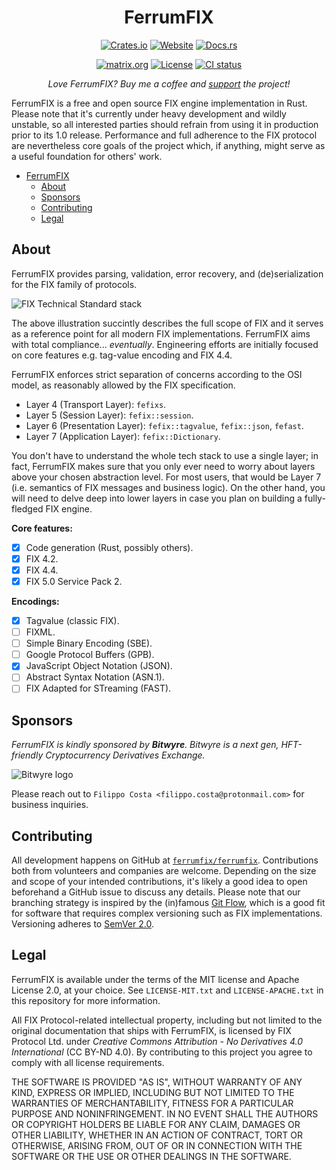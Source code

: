 <div align="center">

# FerrumFIX

[![Crates.io](https://img.shields.io/crates/v/fefix)](https://crates.io/crates/fefix)
[![Website](https://img.shields.io/badge/website-ferrumfix.org-orange)](https://ferrumfix.org)
[![Docs.rs](https://img.shields.io/badge/docs.rs-latest-green)](https://docs.rs/fefix/)
<!-- [![Minimal rustc version](https://img.shields.io/badge/rustc-1.56%2B-lightgrey)](https://img.shields.io/badge/rustc-1.56%2B-lightgrey) -->
[![matrix.org](https://img.shields.io/badge/matrix.org-%23ferrum--fix-blue)](https://matrix.to/#/#ferrum-fix:matrix.org)
[![License](https://img.shields.io/crates/l/fefix)](https://crates.io/crates/fefix)
[![CI status](https://img.shields.io/github/workflow/status/ferrumfix/ferrumfix/CI/develop)](https://github.com/ferrumfix/ferrumfix/actions)

<i>Love FerrumFIX? Buy me a coffee and [support](https://github.com/sponsors/ferrumfix) the project!</i>

</div>

FerrumFIX is a free and open source FIX engine implementation in Rust. Please note that it's currently under heavy development and wildly unstable, so all interested parties should refrain from using it in production prior to its 1.0 release. Performance and full adherence to the FIX protocol are nevertheless core goals of the project which, if anything, might serve as a useful foundation for others' work.

- [FerrumFIX](#ferrumfix)
	- [About](#about)
	- [Sponsors](#sponsors)
	- [Contributing](#contributing)
	- [Legal](#legal)

## About

FerrumFIX provides parsing, validation, error recovery, and (de)serialization for the FIX family of protocols.

![FIX Technical Standard stack](https://github.com/ferrumfix/ferrumfix/raw/develop/docs/FIX-Technical-Standard-Stack.png)

The above illustration succintly describes the full scope of FIX and it serves as a reference point for all modern FIX implementations. FerrumFIX aims with total compliance... *eventually*. Engineering efforts are initially focused on core features e.g. tag-value encoding and FIX 4.4.

FerrumFIX enforces strict separation of concerns according to the OSI model, as reasonably allowed by the FIX specification.

- Layer 4 (Transport Layer): `fefixs`.
- Layer 5 (Session Layer): `fefix::session`.
- Layer 6 (Presentation Layer): `fefix::tagvalue`, `fefix::json`, `fefast`.
- Layer 7 (Application Layer): `fefix::Dictionary`.

You don't have to understand the whole tech stack to use a single layer; in fact, FerrumFIX makes sure that you only ever need to worry about layers above your chosen abstraction level. For most users, that would be Layer 7 (i.e. semantics of FIX messages and business logic). On the other hand, you will need to delve deep into lower layers in case you plan on building a fully-fledged FIX engine.

**Core features:**

- [X] Code generation (Rust, possibly others).
- [X] FIX 4.2.
- [X] FIX 4.4.
- [X] FIX 5.0 Service Pack 2.

**Encodings:**

- [X] Tagvalue (classic FIX).
- [ ] FIXML.
- [ ] Simple Binary Encoding (SBE).
- [ ] Google Protocol Buffers (GPB).
- [X] JavaScript Object Notation (JSON).
- [ ] Abstract Syntax Notation (ASN.1).
- [ ] FIX Adapted for STreaming (FAST).

## Sponsors

*FerrumFIX is kindly sponsored by **Bitwyre**. Bitwyre is a next gen, HFT-friendly Cryptocurrency Derivatives Exchange.*

![Bitwyre logo](https://github.com/ferrumfix/ferrumfix/raw/develop/docs/bitwyre-logo.png)

Please reach out to `Filippo Costa <filippo.costa@protonmail.com>` for business inquiries.

## Contributing

All development happens on GitHub at [`ferrumfix/ferrumfix`](https://github.com/ferrumfix/ferrumfix). Contributions both from volunteers and companies are welcome. Depending on the size and scope of your intended contributions, it's likely a good idea to open beforehand a GitHub issue to discuss any details. Please note that our branching strategy is inspired by the (in)famous [Git Flow](https://nvie.com/posts/a-successful-git-branching-model/), which is a good fit for software that requires complex versioning such as FIX implementations. Versioning adheres to [SemVer 2.0](https://semver.org/).

## Legal

FerrumFIX is available under the terms of the MIT license and Apache License 2.0, at your choice. See `LICENSE-MIT.txt` and `LICENSE-APACHE.txt` in this repository for more information.

All FIX Protocol-related intellectual property, including but not limited to the original documentation that ships with FerrumFIX, is licensed by FIX Protocol Ltd. under *Creative Commons Attribution - No Derivatives 4.0 International* (CC BY-ND 4.0). By contributing to this project you agree to comply with all license requirements.

THE SOFTWARE IS PROVIDED "AS IS", WITHOUT WARRANTY OF ANY KIND, EXPRESS OR
IMPLIED, INCLUDING BUT NOT LIMITED TO THE WARRANTIES OF MERCHANTABILITY,
FITNESS FOR A PARTICULAR PURPOSE AND NONINFRINGEMENT. IN NO EVENT SHALL THE
AUTHORS OR COPYRIGHT HOLDERS BE LIABLE FOR ANY CLAIM, DAMAGES OR OTHER
LIABILITY, WHETHER IN AN ACTION OF CONTRACT, TORT OR OTHERWISE, ARISING FROM,
OUT OF OR IN CONNECTION WITH THE SOFTWARE OR THE USE OR OTHER DEALINGS IN THE
SOFTWARE.
